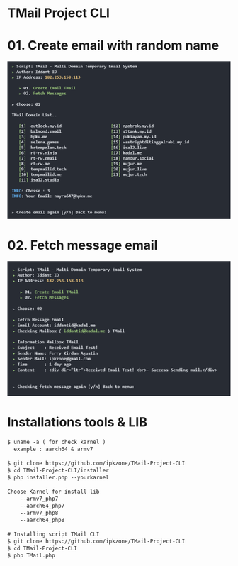 # TMail Project CLI

# 01. Create email with random name
<center><img src="listdomen.png" alt="Domain list"></center>

# 02. Fetch message email
<center><img src="fecth.png" alt="Read mail"></center>

# Installations tools & LIB
```shell
$ uname -a ( for check karnel )
  example : aarch64 & armv7

$ git clone https://github.com/ipkzone/TMail-Project-CLI
$ cd TMail-Project-CLI/installer
$ php installer.php --yourkarnel

Choose Karnel for install lib
    --armv7_php7
    --aarch64_php7
    --armv7_php8
    --aarch64_php8
    
# Installing script TMail CLI
$ git clone https://github.com/ipkzone/TMail-Project-CLI
$ cd TMail-Project-CLI
$ php TMail.php

```

